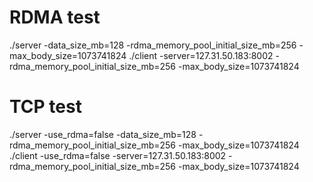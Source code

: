 # RDMA test

./server -data_size_mb=128 -rdma_memory_pool_initial_size_mb=256 -max_body_size=1073741824
./client -server=127.31.50.183:8002 -rdma_memory_pool_initial_size_mb=256 -max_body_size=1073741824

# TCP test

./server -use_rdma=false -data_size_mb=128 -rdma_memory_pool_initial_size_mb=256 -max_body_size=1073741824
./client -use_rdma=false -server=127.31.50.183:8002 -rdma_memory_pool_initial_size_mb=256 -max_body_size=1073741824

